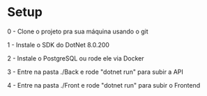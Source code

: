 # Setup

0 - Clone o projeto pra sua máquina usando o git

1 - Instale o SDK do DotNet 8.0.200

2 - Instale o PostgreSQL ou rode ele via Docker

3 - Entre na pasta ./Back e rode "dotnet run" para subir a API

4 - Entre na pasta ./Front e rode "dotnet run" para subir o Frontend
